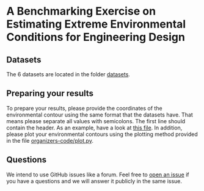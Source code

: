 # A Benchmarking Exercise on Estimating Extreme Environmental Conditions for Engineering Design
## Datasets
The 6 datasets are located in the folder [datasets](https://github.com/ec-benchmark-organizers/ec-benchmark/tree/master/datasets).
## Preparing your results
To prepare your results, please provide the coordinates of the environmental contour using the same format that the datasets have.
That means please separate all values with semicolons. The first line should contain the header. As an example, have a look at [this file](https://github.com/ec-benchmark-organizers/ec-benchmark/blob/master/results/raw-data/dummy_dataset_a_participant_1.csv).
In addition, please plot your environmental contours using the plotting method provided in the file [organizers-code/plot.py](https://github.com/ec-benchmark-organizers/ec-benchmark/blob/master/organizers-code/plot.py).
## Questions
We intend to use GitHub issues like a forum. Feel free to [open an issue](https://github.com/ec-benchmark-organizers/ec-benchmark/issues/new) if you have a questions and we will answer it publicly in the same issue.
